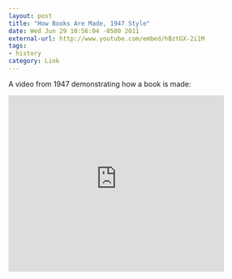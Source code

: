 ```yaml
---
layout: post
title: "How Books Are Made, 1947 Style"
date: Wed Jun 29 10:56:04 -0500 2011
external-url: http://www.youtube.com/embed/hBztGX-2i1M
tags:
- history
category: Link
---
```

A video from 1947 demonstrating how a book is made:

<iframe width="425" height="349" src="http://www.youtube.com/embed/hBztGX-2i1M" frameborder="0" allowfullscreen></iframe>
